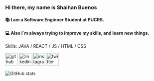 ### Hi there, my name is Shaihan Buenos
####  📚 I am a Software Enginner Student at PUCRS. 
####  💻 Also I´m always trying to improve my skills, and learn new things.   

Skills: JAVA / REACT / JS / HTML / CSS



[<img src='https://cdn.jsdelivr.net/npm/simple-icons@3.0.1/icons/github.svg' alt='github' height='40'>](https://github.com/ShaihanBuenos)  [<img src='https://cdn.jsdelivr.net/npm/simple-icons@3.0.1/icons/linkedin.svg' alt='linkedin' height='40'>](https://www.linkedin.com/in/shaihan-augusto-buenos-regoso-a337501b5/)  [<img src='https://cdn.jsdelivr.net/npm/simple-icons@3.0.1/icons/instagram.svg' alt='instagram' height='40'>](https://www.instagram.com/b_Shaihan/)  [<img src='https://cdn.jsdelivr.net/npm/simple-icons@3.0.1/icons/twitter.svg' alt='twitter' height='40'>](https://twitter.com/b_SHAIHAN)  


![GitHub stats](https://github-readme-stats.vercel.app/api?username=ShaihanBuenos&show_icons=true)  

